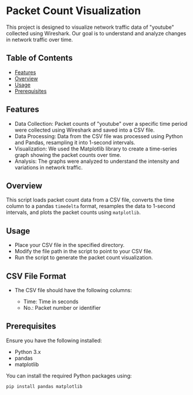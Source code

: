 # Packet Count Visualization

This project is designed to visualize network traffic data of "youtube" collected using Wireshark. Our goal is to understand and analyze changes in network traffic over time.

## Table of Contents

- [Features](#features)
- [Overview](#overview)
- [Usage](#usage)
- [Prerequisites](#prerequisites)
  
## Features

- Data Collection: Packet counts of "youtube" over a specific time period were collected using Wireshark and saved into a CSV file.
- Data Processing: Data from the CSV file was processed using Python and Pandas, resampling it into 1-second intervals.
- Visualization: We used the Matplotlib library to create a time-series graph showing the packet counts over time.
- Analysis: The graphs were analyzed to understand the intensity and variations in network traffic.
  
## Overview

This script loads packet count data from a CSV file, converts the time column to a pandas `timedelta` format, resamples the data to 1-second intervals, and plots the packet counts using `matplotlib`.

## Usage

- Place your CSV file in the specified directory.
- Modify the file path in the script to point to your CSV file.
- Run the script to generate the packet count visualization.

## CSV File Format

- The CSV file should have the following columns:

  - Time: Time in seconds
  - No.: Packet number or identifier

## Prerequisites

Ensure you have the following installed:

- Python 3.x
- pandas
- matplotlib

You can install the required Python packages using:

  ```bash
  pip install pandas matplotlib

